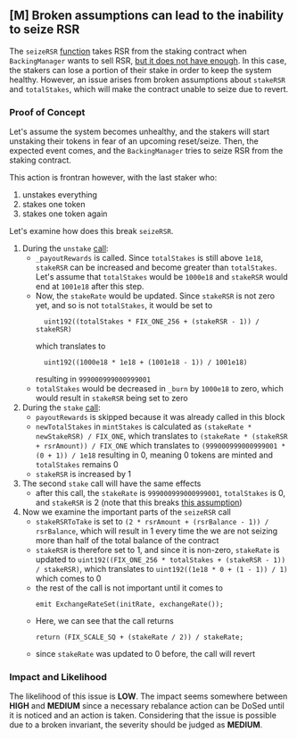 ## [M] Broken assumptions can lead to the inability to seize RSR

The `seizeRSR` [function](relative_path_091409:contracts/p1/StRSR.sol#L424) takes RSR from the staking contract when `BackingManager` wants to sell RSR, [but it does not have enough](relative_path_091409:contracts/p1/BackingManager.sol#L161). In this case, the stakers can lose a portion of their stake in order to keep the system healthy. However, an issue arises from broken assumptions about `stakeRSR` and `totalStakes`, which will make the contract unable to seize due to revert.

### Proof of Concept

Let's assume the system becomes unhealthy, and the stakers will start unstaking their tokens in fear of an upcoming reset/seize. Then, the expected event comes, and the `BackingManager` tries to seize RSR from the staking contract.

This action is frontran however, with the last staker who:

1.  unstakes everything
2.  stakes one token
3.  stakes one token again

Let's examine how does this break `seizeRSR`.

1.  During the `unstake` [call](relative_path_091409:contracts/p1/StRSR.sol#L259):
    *   `_payoutRewards` is called. Since `totalStakes` is still above `1e18`, `stakeRSR` can be increased and become greater than `totalStakes`. Let's assume that `totalStakes` would be `1000e18` and `stakeRSR` would end at `1001e18` after this step.
    *   Now, the `stakeRate` would be updated. Since `stakeRSR` is not zero yet, and so is not `totalStakes`, it would be set to
        ```Solidity
          uint192((totalStakes * FIX_ONE_256 + (stakeRSR - 1)) / stakeRSR)
        ```
        which translates to
        ```Solidity
          uint192((1000e18 * 1e18 + (1001e18 - 1)) / 1001e18)
        ```
        resulting in `999000999000999001`
    *   `totalStakes` would be decreased in `_burn` by `1000e18` to zero, which would result in `stakeRSR` being set to zero
2.  During the `stake` [call](relative_path_091409:contracts/p1/StRSR.sol#L227):
    *   `payoutRewards` is skipped because it was already called in this block
    *   `newTotalStakes` in `mintStakes` is calculated as `(stakeRate * newStakeRSR) / FIX_ONE`, which translates to `(stakeRate * (stakeRSR + rsrAmount)) / FIX_ONE` which translates to `(999000999000999001 * (0 + 1)) / 1e18` resulting in 0, meaning 0 tokens are minted and `totalStakes` remains 0
    *   `stakeRSR` is increased by 1
3.  The second `stake` call will have the same effects
    *   after this call, the `stakeRate` is `999000999000999001`, `totalStakes` is 0, and `stakeRSR` is 2 (note that this breaks [this assumption](relative_path_091409:contracts/p1/StRSR.sol#L619-L620))
4.  Now we examine the important parts of the `seizeRSR` call
    *   `stakeRSRToTake` is set to `(2 * rsrAmount + (rsrBalance - 1)) / rsrBalance`, which will result in 1 every time the we are not seizing more than half of the total balance of the contract
    *   `stakeRSR` is therefore set to 1, and since it is non-zero, `stakeRate` is updated to `uint192((FIX_ONE_256 * totalStakes + (stakeRSR - 1)) / stakeRSR)`, which translates to `uint192((1e18 * 0 + (1 - 1)) / 1)` which comes to 0
    *   the rest of the call is not important until it comes to
        ```Solidity
        emit ExchangeRateSet(initRate, exchangeRate());
        ```
    *   Here, we can see that the call returns
        ```Solidity
        return (FIX_SCALE_SQ + (stakeRate / 2)) / stakeRate;
        ```
    *   since `stakeRate` was updated to 0 before, the call will revert

### Impact and Likelihood

The likelihood of this issue is **LOW**. The impact seems somewhere between **HIGH** and **MEDIUM** since a necessary rebalance action can be DoSed until it is noticed and an action is taken. Considering that the issue is possible due to a broken invariant, the severity should be judged as **MEDIUM**.



